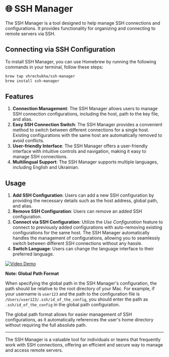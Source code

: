 # 🌐 SSH Manager

The SSH Manager is a tool designed to help manage SSH connections and configurations. It provides functionality for organizing and connecting to remote servers via SSH.

## Connecting via SSH Configuration

To install SSH Manager, you can use Homebrew by running the following commands in your terminal, follow these steps:

```bash
brew tap vhrechukha/ssh-manager
brew install ssh-manager
```

## Features

1. **Connection Management**: The SSH Manager allows users to manage SSH connection configurations, including the host, path to the key file, and alias.
2. **Easy SSH Connection Switch**: The SSH Manager provides a convenient method to switch between different connections for a single host. Existing configurations with the same host are automatically removed to avoid conflicts.
3. **User-friendly Interface**: The SSH Manager offers a user-friendly interface with intuitive controls and navigation, making it easy to manage SSH connections.
4. **Multilingual Support**: The SSH Manager supports multiple languages, including English and Ukrainian.

## Usage

1. **Add SSH Configuration**: Users can add a new SSH configuration by providing the necessary details such as the host address, global path, and alias.
2. **Remove SSH Configuration**: Users can remove an added SSH configuration.
3. **Connect via SSH Configuration**: Utilize the *Use Configuration* feature to connect to previously added configurations with auto-removing existing configurations for the same host. The SSH Manager automatically handles the management of configurations, allowing you to seamlessly switch between different SSH connections without any hassle.
4. **Switch Language**: Users can change the language interface to their preferred language.

[![Video Demo](https://img.youtube.com/vi/TtXrencNSL0/0.jpg)](https://www.youtube.com/watch?v=TtXrencNSL0)

**Note: Global Path Format**

When specifying the global path in the SSH Manager's configuration, the path should be relative to the root directory of your Mac. For example, if your username is `user123` and the path to the configuration file is `/Users/user123/.ssh/id_of_the_config`, you should enter the path as `.ssh/id_of_the_config` in the global path configuration.

The global path format allows for easier management of SSH configurations, as it automatically references the user's home directory without requiring the full absolute path.

---

The SSH Manager is a valuable tool for individuals or teams that frequently work with SSH connections, offering an efficient and secure way to manage and access remote servers.

